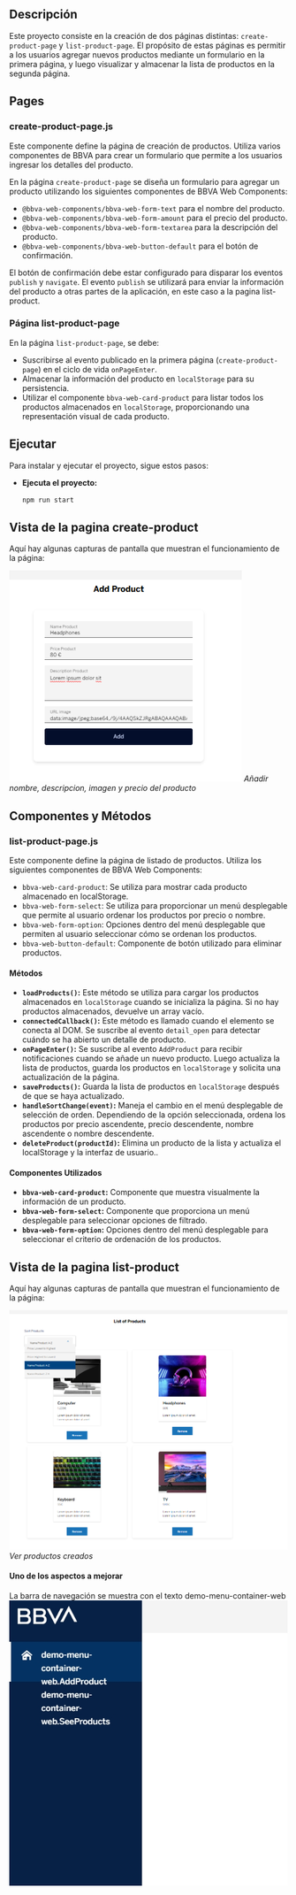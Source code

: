 

## Descripción

Este proyecto consiste en la creación de dos páginas distintas: `create-product-page` y `list-product-page`. El propósito de estas páginas es permitir a los usuarios agregar nuevos productos mediante un formulario en la primera página, y luego visualizar y almacenar la lista de productos en la segunda página.

## Pages

### create-product-page.js

Este componente define la página de creación de productos. Utiliza varios componentes de BBVA para crear un formulario que permite a los usuarios ingresar los detalles del producto.


En la página `create-product-page` se diseña un formulario para agregar un producto utilizando los siguientes componentes de BBVA Web Components:

- `@bbva-web-components/bbva-web-form-text` para el nombre del producto.
- `@bbva-web-components/bbva-web-form-amount` para el precio del producto.
- `@bbva-web-components/bbva-web-form-textarea` para la descripción del producto.
- `@bbva-web-components/bbva-web-button-default` para el botón de confirmación.

El botón de confirmación debe estar configurado para disparar los eventos `publish` y `navigate`. El evento `publish` se utilizará para enviar la información del producto a otras partes de la aplicación, en este caso a la pagina list-product.

### Página list-product-page

En la página `list-product-page`, se debe:

- Suscribirse al evento publicado en la primera página (`create-product-page`) en el ciclo de vida `onPageEnter`.
- Almacenar la información del producto en `localStorage` para su persistencia.
- Utilizar el componente `bbva-web-card-product` para listar todos los productos almacenados en `localStorage`, proporcionando una representación visual de cada producto.


## Ejecutar

Para instalar y ejecutar el proyecto, sigue estos pasos:

- **Ejecuta el proyecto:**

    ```bash
    npm run start
    ```

## Vista de la pagina create-product

Aquí hay algunas capturas de pantalla que muestran el funcionamiento de la página:


![Crear Producto](/images/AddProduct.png)
*Añadir nombre, descripcion, imagen y precio del producto*




## Componentes y Métodos

### list-product-page.js

Este componente define la página de listado de productos. Utiliza los siguientes componentes de BBVA Web Components:

- `bbva-web-card-product`: Se utiliza para mostrar cada producto almacenado en localStorage.
- `bbva-web-form-select`: Se utiliza para proporcionar un menú desplegable que permite al usuario ordenar los productos por precio o nombre.
- `bbva-web-form-option`: Opciones dentro del menú desplegable que permiten al usuario seleccionar cómo se ordenan los productos.
- `bbva-web-button-default`: Componente de botón utilizado para eliminar productos.

#### Métodos

- **`loadProducts()`:** Este método se utiliza para cargar los productos almacenados en `localStorage` cuando se inicializa la página. Si no hay productos almacenados, devuelve un array vacío.
- **`connectedCallback()`:** Este método es llamado cuando el elemento se conecta al DOM. Se suscribe al evento `detail_open` para detectar cuándo se ha abierto un detalle de producto.
- **`onPageEnter()`:** Se suscribe al evento `AddProduct` para recibir notificaciones cuando se añade un nuevo producto. Luego actualiza la lista de productos, guarda los productos en `localStorage` y solicita una actualización de la página.
- **`saveProducts()`:** Guarda la lista de productos en `localStorage` después de que se haya actualizado.
- **`handleSortChange(event)`:** Maneja el cambio en el menú desplegable de selección de orden. Dependiendo de la opción seleccionada, ordena los productos por precio ascendente, precio descendente, nombre ascendente o nombre descendente.
- **`deleteProduct(productId)`:** Elimina un producto de la lista y actualiza el localStorage y la interfaz de usuario..

#### Componentes Utilizados

- **`bbva-web-card-product`:** Componente que muestra visualmente la información de un producto.
- **`bbva-web-form-select`:** Componente que proporciona un menú desplegable para seleccionar opciones de filtrado.
- **`bbva-web-form-option`:** Opciones dentro del menú desplegable para seleccionar el criterio de ordenación de los productos.

## Vista de la pagina list-product

Aquí hay algunas capturas de pantalla que muestran el funcionamiento de la página:


![Ver Productos](/images/ListProducts.png)
*Ver productos creados*
#### Uno de los aspectos a mejorar

La barra de navegación se muestra con el texto demo-menu-container-web
![Sidebar](/images/SideBar.jpeg)